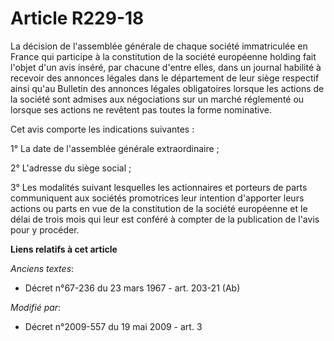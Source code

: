 # Article R229-18

La décision de l'assemblée générale de chaque société immatriculée en France qui participe à la constitution de la société
européenne holding fait l'objet d'un avis inséré, par chacune d'entre elles, dans un journal habilité à recevoir des annonces
légales dans le département de leur siège respectif ainsi qu'au Bulletin des annonces légales obligatoires lorsque les
actions de la société sont admises aux négociations sur un marché réglementé ou lorsque ses actions ne revêtent pas toutes la
forme nominative.

Cet avis comporte les indications suivantes :

1° La date de l'assemblée générale extraordinaire ;

2° L'adresse du siège social ;

3° Les modalités suivant lesquelles les actionnaires et porteurs de parts communiquent aux sociétés promotrices leur
intention d'apporter leurs actions ou parts en vue de la constitution de la société européenne et le délai de trois mois qui
leur est conféré à compter de la publication de l'avis pour y procéder.

**Liens relatifs à cet article**

_Anciens textes_:

  - Décret n°67-236 du 23 mars 1967 - art. 203-21 (Ab)

_Modifié par_:

  - Décret n°2009-557 du 19 mai 2009 - art. 3
